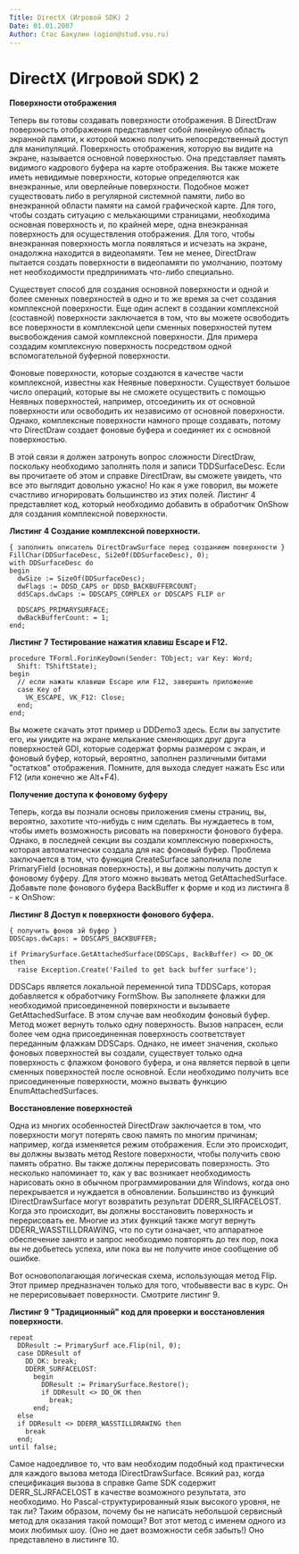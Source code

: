 ```yaml
---
Title: DirectX (Игровой SDK) 2
Date: 01.01.2007
Author: Стас Бакулин (ogion@stud.vsu.ru)
---
```



DirectX (Игровой SDK) 2
=======================

**Поверхности отображения**

Теперь вы готовы создавать поверхности отображения. В DirectDraw
поверхность отображения представляет собой линейную область экранной
памяти, к которой можно получить непосредственный доступ для
манипуляций. Поверхность отображения, которую вы видите на экране,
называется основной поверхностью. Она представляет память видимого
кадрового буфера на карте отображения. Вы также можете иметь невидимые
поверхности, которые определяются как внеэкранные, или оверлейные
поверхности. Подобное может существовать либо в регулярной системной
памяти, либо во внеэкранной области памяти на самой графической карте.
Для того, чтобы создать ситуацию с мелькающими страницами, необходима
основная поверхность и, по крайней мере, одна внеэкранная поверхность
для осуществления отображения. Для того, чтобы внеэкранная поверхность
могла появляться и исчезать на экране, онадолжна находится в
видеопамяти. Тем не менее, DirectDraw пытается создать поверхности в
видеопамяти по умолчанию, поэтому нет необходимости предпринимать
что-либо специально.

Существует способ для создания основной поверхности и одной и более
сменных поверхностей в одно и то же время за счет создания комплексной
поверхности. Еще один аспект в создании комплексной (составной)
поверхности заключается в том, что вы можете освободить все поверхности
в комплексной цепи сменных поверхностей путем высвобождения самой
комплексной поверхности. Для примера создадим комплексную поверхность
посредством одной вспомогательной буферной поверхности.

Фоновые поверхности, которые создаются в качестве части комплексной,
известны как Неявные поверхности. Существует большое число операций,
которые вы не сможете осуществить с помощью Неявных поверхностей,
например, отсоединить их от основной поверхности или освободить их
независимо от основной поверхности. Однако, комплексные поверхности
намного проще создавать, потому что DirectDraw создает фоновые буфера и
соединяет их с основной поверхностью.

В этой связи я должен затронуть вопрос сложности DirectDraw, поскольку
необходимо заполнять поля и записи TDDSurfaceDesc. Если вы прочитаете об
этом и справке DirectDraw, вы сможете увидеть, что все это выглядит
довольно ужасно! Но как я уже говорил, вы можете счастливо игнорировать
большинство из этих полей. Листинг 4 представляет код, который
необходимо добавить в обработчик OnShow для создания комплексной
поверхности.

**Листинг 4 Создание комплексной поверхности.**

    { заполнить описатель DirectDrawSurface перед созданием поверхности }
    FillChar(DDSurfaceDesc, Si2e0f(DDSurfaceDesc), 0);
    with DDSurfaceDesc do
    begin
      dwSize := SizeOf(DDSurfaceDesc);
      dwFlags := DDSD_CAPS or DDSD_BACKBUFFERCOUNT;
      ddSCaps.dwCaps := DDSCAPS_COMPLEX or DDSCAPS FLIP or
     
      DDSCAPS_PRIMARYSURFACE;
      dwBackBufferCount: = 1;
    end;

**Листинг 7 Тестирование нажатия клавиш Escape и F12.**

    procedure TForml.ForinKeyDown(Sender: TObject; var Key: Word;
      Shift: TShiftState);
    begin
      // если нажаты клавиши Escape или F12, завершить приложение
      case Key of
        VK_ESCAPE, VK_F12: Close;
      end;
    end;

Вы можете скачать этот пример u DDDemo3 здесь. Если вы запустите его, иы
уиидите на экране мелькание сменяющих друг друга поверхностей GDI,
которые содержат формы размером с экран, и фоновый буфер, который,
вероятно, заполнен различными битами "остатков" отображения. Помните,
для выхода следует нажать Esc или F12 (или конечно же Alt+F4).

**Получение доступа к фоновому буферу**

Теперь, когда вы познали основы приложения смены страниц, вы, вероятно,
захотите что-нибудь с ним сделать. Вы нуждаетесь в том, чтобы иметь
возможность рисовать на поверхности фонового буфера. Однако, в последней
секции вы создали комплексную поверхность, которая автоматически создала
для нас фоновый буфер. Проблема заключается в том, что функция
CreateSurface заполнила поле PrimaryField (основная поверхность), и вы
должны получить доступ к фоновому буферу. Для этого можно вызвать метод
GetAttachedSurface. Добавьте поле фонового буфера BackBuffer к форме и
код из листинга 8 - к OnShow:

**Листинг 8 Доступ к поверхности фонового буфера.**

    { получить фонов зй буфер }
    DDSCaps.dwCaps: = DDSCAPS_BACKBUFFER;
     
    if PrimarySurface.GetAttachedSurface(DDSCaps, BackBuffer) <> DD_OK then
      raise Exception.Create('Failed to get back buffer surface');

DDSCaps является локальной переменной типа TDDSCaps, которая добавляется
к обработчику FormShow. Вы заполняете флажки для необходимой
присоединенной поверхности и вызываете GetAttachedSurface. В этом случае
вам необходим фоновый буфер. Метод может вернуть только одну
поверхность. Вызов напрасен, если более чем одна присоединенная
поверхность соответствует переданным флажкам DDSCaps. Однако, не имеет
значения, сколько фоновых поверхностей вы создали, существует только
одна поверхность с флажком фонового буфера, и она является первой в цепи
сменных поверхностей после основной. Если необходимо получить все
присоединенные поверхности, можно вызвать функцию EnumAttachedSurfaces.

**Восстановление поверхностей**

Одна из многих особенностей DirectDraw заключается в том, что
поверхности могут потерять свою память по многим причинам; например,
когда изменяется режим отображения. Если это происходит, вы должны
вызвать метод Restore поверхности, чтобы получить свою память обратно.
Вы также должны перерисовать поверхность. Это несколько напоминает то,
как у вас возникает необходимость нарисовать окно в обычном
программировании для Windows, когда оно перекрывается и нуждается в
обновлении. Большинство из функций IDirectDrawSurface могут возвратить
результат DDERR\_SLIRFACELOST. Когда это происходит, вы должны
восстановить поверхность и перерисовать ее. Многие из этих функций также
могут вернуть DDERR\_WASSTILLDRAWING, что по сути означает, что
аппаратное обеспечение занято и запрос необходимо повторять до тех пор,
пока вы не добьетесь успеха, или пока вы не получите иное сообщение об
ошибке.

Вот основополагающая логическая схема, использующая метод Flip. Этот
пример предназначен только для того, чтобыввести вас в курс. Он не
перерисовывает поверхности. Смотрите листинг 9.

**Листинг 9 "Традиционный" код для проверки и восстановления поверхности.**

    repeat
      DDResult := PrimarySurf асе.Flip(nil, 0);
      case DDResult of
        DD_OK: break;
        DDERR_SURFACELOST:
          begin
            DDResult := PrimarySurface.Restore();
            if DDResult <> DD_OK then
              break;
          end;
      else
      if DDResult <> DDERR_WASSTILLDRAWING then
        break
      end;
    until false;

Самое надоедливое то, что вам необходим подобный код практически для
каждого вызова метода IDirectDrawSurface. Всякий раз, когда спецификация
вызова в справке Game SDK содержит DERR\_SLJRFACELOST в качестве
возможного результата, это необходимо. Но Pascal-структурированный язык
высокого уровня, не так ли? Таким образом, почему бы не написать
небольшой сервисный метод для оказания такой помощи? Вот этот метод с
именем одного из моих любимых шоу. (Оно не дает возможности себя
забыть!) Оно представлено в листинге 10.
